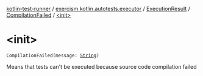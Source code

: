 [kotlin-test-runner](../../../index.md) / [exercism.kotlin.autotests.executor](../../index.md) / [ExecutionResult](../index.md) / [CompilationFailed](index.md) / [&lt;init&gt;](./-init-.md)

# &lt;init&gt;

`CompilationFailed(message: `[`String`](https://kotlinlang.org/api/latest/jvm/stdlib/kotlin/-string/index.html)`)`

Means that tests can't be executed because source code compilation failed


